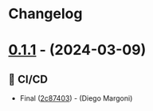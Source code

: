 # Changelog

# [0.1.1](https://github.com/dfm88/fastapi-two-factor-authentication/compare/vv0.1.0...vv0.1.1) - (2024-03-09)

## <!-- 29 -->👷 CI/CD

- Final ([2c87403](https://github.com/dfm88/fastapi-two-factor-authentication/commit/2c87403fbe2efce489545156110afa852822ef05))  - (Diego Margoni)

<!-- generated by git-cliff -->
